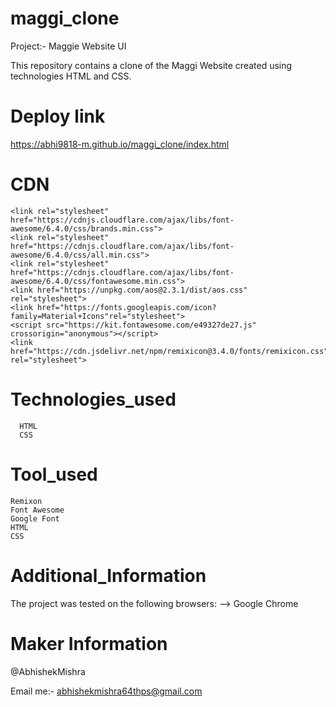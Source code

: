 # maggi_clone
Project:- Maggie Website UI

This repository contains a clone of the Maggi Website created using technologies HTML and CSS. 

# Deploy link
https://abhi9818-m.github.io/maggi_clone/index.html

# CDN

    <link rel="stylesheet" href="https://cdnjs.cloudflare.com/ajax/libs/font-awesome/6.4.0/css/brands.min.css">
    <link rel="stylesheet" href="https://cdnjs.cloudflare.com/ajax/libs/font-awesome/6.4.0/css/all.min.css">
    <link rel="stylesheet" href="https://cdnjs.cloudflare.com/ajax/libs/font-awesome/6.4.0/css/fontawesome.min.css">
    <link href="https://unpkg.com/aos@2.3.1/dist/aos.css" rel="stylesheet">
    <link href="https://fonts.googleapis.com/icon?family=Material+Icons"rel="stylesheet">
    <script src="https://kit.fontawesome.com/e49327de27.js" crossorigin="anonymous"></script>
    <link href="https://cdn.jsdelivr.net/npm/remixicon@3.4.0/fonts/remixicon.css" rel="stylesheet">

# Technologies_used

      HTML
      CSS

# Tool_used 

    Remixon
    Font Awesome
    Google Font
    HTML 
    CSS
    
# Additional_Information

The project was tested on the following browsers:
    --> Google Chrome

# Maker Information
@AbhishekMishra

Email me:- abhishekmishra64thps@gmail.com
    
    




    
